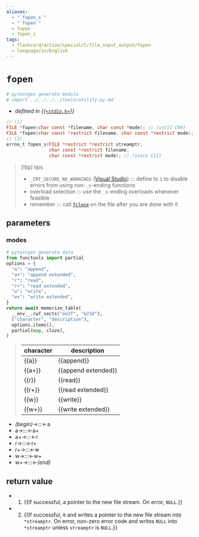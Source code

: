 ```yaml
---
aliases:
  - "`fopen_s`"
  - "`fopen`"
  - fopen
  - fopen_s
tags:
  - flashcard/active/special/C/file_input_output/fopen
  - language/in/English
---
```


# `fopen`

```Python
# pytextgen generate module
# import ../../../../tools/utility.py.md
```

- _defined in {{[`<stdio.h>`](../../../general/C%20file%20input_output.md)}}_ <!--SR:!2026-07-22,804,330-->

```C
// (1)
FILE *fopen(char const *filename, char const *mode); // (until C99)
FILE *fopen(char const *restrict filename, char const *restrict mode); // (since C99)
// (2)
errno_t fopen_s(FILE *restrict *restrict streamptr,
                char const *restrict filename,
                char const *restrict mode); // (since C11)
```

> [!tip] tips
>
> - `_CRT_SECURE_NO_WARNINGS` ([Visual Studio](Visual%20Studio.md)) ::: define to `1` to disable errors from using non-`_s`-ending functions <!--SR:!2025-07-18,499,310!2026-09-30,861,330-->
> - overload selection ::: use the `_s`-ending overloads whenever feasible <!--SR:!2025-04-23,406,377!2025-10-10,460,381-->
> - remember ::: call [`fclose`](fclose.md) on the file after you are done with it <!--SR:!2024-12-09,291,357!2025-06-03,331,361-->

## parameters

### modes

```Python
# pytextgen generate data
from functools import partial
options = {
  "a": "append",
  "a+": "append extended",
  "r": "read",
  "r+": "read extended",
  "w": "write",
  "w+": "write extended",
}
return await memorize_table(
  __env__.cwf_sects("ee2f", "b23d"),
  ("character", "description"),
  options.items(),
  partial(map, cloze),
)
```

<!--pytextgen generate section="ee2f"--><!-- The following content is generated at 2023-08-25T12:57:43.306675+08:00. Any edits will be overridden! -->

> | character | description |
> |-|-|
> | {{a}} | {{append}} |
> | {{a+}} | {{append extended}} |
> | {{r}} | {{read}} |
> | {{r+}} | {{read extended}} |
> | {{w}} | {{write}} |
> | {{w+}} | {{write extended}} | <!--SR:!2026-06-08,769,330!2026-09-09,840,330!2026-05-10,745,330!2026-10-16,874,330!2026-04-11,722,330!2026-03-03,690,330!2026-09-22,853,330!2026-02-22,683,330!2026-07-19,801,330!2026-04-20,728,330!2025-09-13,514,310!2026-06-26,783,330-->

<!--/pytextgen-->

<!--pytextgen generate section="b23d"--><!-- The following content is generated at 2024-01-04T20:17:58.525781+08:00. Any edits will be overridden! -->

- _(begin)_→:::←a <!--SR:!2026-05-09,744,330!2026-04-30,737,330-->
- a→:::←a+ <!--SR:!2026-06-27,784,330!2026-05-19,752,330-->
- a+→:::←r <!--SR:!2026-08-14,823,330!2025-09-04,507,310-->
- r→:::←r+ <!--SR:!2026-05-21,754,330!2026-08-13,822,330-->
- r+→:::←w <!--SR:!2026-02-10,673,330!2026-06-09,769,330-->
- w→:::←w+ <!--SR:!2026-08-30,836,330!2026-07-03,788,330-->
- w+→:::←_(end)_ <!--SR:!2026-07-18,800,330!2026-08-09,818,330-->

<!--/pytextgen-->

## return value

- 1) {{If successful, a pointer to the new file stream. On error, `NULL`.}}
- 2) {{If successful, `0` and writes a pointer to the new file stream into `*streamptr`. On error, non-zero error code and writes `NULL` into `*streamptr` unless `streamptr` is `NULL`.}} <!--SR:!2025-05-07,451,290!2025-03-17,342,250-->
